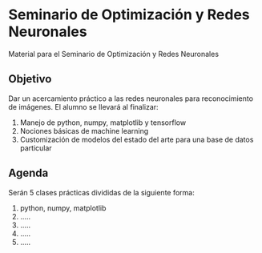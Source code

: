 # Seminario de Optimización y Redes Neuronales
Material para el Seminario de Optimización y Redes Neuronales

## Objetivo
Dar un acercamiento práctico a las redes neuronales para reconocimiento de imágenes.
El alumno se llevará al finalizar:
 1. Manejo de python, numpy, matplotlib y tensorflow
 2. Nociones básicas de machine learning
 3. Customización de modelos del estado del arte para una base de datos particular

## Agenda
Serán 5 clases prácticas divididas de la siguiente forma:

 1. python, numpy, matplotlib
 2. .....
 3. .....
 4. .....
 5. .....
